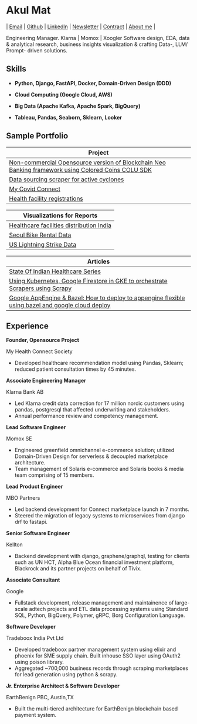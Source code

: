 
# Akul Mat

| [Email](mailto:akulmat@proton.me) | [Github](https://github.com/codecakes) | [LinkedIn](https://www.linkedin.com/in/akulmat/) | [Newsletter](https://xcov19.dev/) | [Contract](https://codecartel.carrd.co) | [About me](https://about.me/akulmat/) |

Engineering Manager. Klarna | Momox | Xoogler
Software design, EDA, data & analytical research, business insights visualization & crafting Data-, LLM/ Prompt- driven solutions.

## Skills

-   **Python, Django, FastAPI, Docker, Domain-Driven Design (DDD)**
    

-   **Cloud Computing (Google Cloud, AWS)**
    

-   **Big Data (Apache Kafka, Apache Spark, BigQuery)**
    

-   **Tableau, Pandas, Seaborn, Sklearn, Looker**

## Sample Portfolio

| **Project** |
|--|
| [Non-commercial Opensource version of Blockchain Neo Banking framework using Colored Coins COLU SDK](https://github.com/codecakes/etksite) |
| [Data sourcing scraper for active cyclones]([Title](https://github.com/codecakes/active-cyclone-crawl)) |
| [My Covid Connect](https://github.com/Xcov19/mycovidconnect)|
| [Health facility registrations](https://github.com/Xcov19/registrations) |

| **Visualizations for Reports** |
|--|
| [Healthcare facilities distribution India]([Title](https://public.tableau.com/app/profile/akul.mathur/viz/facilties_geo_care_type_breakup_/Story1)) |
| [Seoul Bike Rental Data]([Title](https://public.tableau.com/app/profile/akul.mathur/viz/SeoulBikeRental2018Usage/Dashboard2)) |
| [US Lightning Strike Data](https://public.tableau.com/app/profile/akul.mathur/viz/lightningstrikesanalysisUS/Strikesacrossregions)

| **Articles** |
|--|
| [State Of Indian Healthcare Series](https://xcov19.dev/p/state-of-healthcare-an-overview) |
| [Using Kubernetes, Google Firestore in GKE to orchestrate Scrapers using Scrapy](https://faun.pub/using-kubernetes-google-firestore-in-gke-to-orchestrate-scrapers-using-scrapy-pt-1-cdf7bb651341) |
| [Google AppEngine & Bazel: How to deploy to appengine flexible using bazel and google cloud deploy](https://faun.pub/google-appengine-bazel-how-to-deploy-to-appengine-flexible-using-bazel-and-google-cloud-deploy-469c0c64bc35)|


## Experience

**Founder, Opensource Project**

My Health Connect Society

-   Developed healthcare recommendation model using Pandas, Sklearn; reduced patient consultation times by 45 minutes.

**Associate Engineering Manager**

Klarna Bank AB

-   Led Klarna credit data correction for 17 million nordic customers using pandas, postgresql that affected underwriting and stakeholders.
-   Annual performance review and competency management.

**Lead Software Engineer**

Momox SE

-   Engineered greenfield omnichannel e-commerce solution; utilized Domain-Driven Design for serverless & decoupled marketplace architecture.
-   Team management of Solaris e-commerce and Solaris books & media team comprising of 15 members.

**Lead Product Engineer**

MBO Partners

-   Led backend development for Connect marketplace launch in 7 months.
-   Steered the migration of legacy systems to microservices from django drf to fastapi.

**Senior Software Engineer**

Kellton

-   Backend development with django, graphene/graphql, testing for clients such as UN HCT, Alpha Blue Ocean financial investment platform, Blackrock and its partner projects on behalf of Tivix.

**Associate Consultant**

Google

-   Fullstack development, release management and maintainence of large-scale adtech projects and ETL data processing systems using Standard SQL, Python, BigQuery, Polymer, gRPC, Borg Configuration Language.

**Software Developer**

Tradeboox India Pvt Ltd

-   Developed tradeboox partner management system using elixir and phoenix for SME supply chain. Built inhouse SSO layer using OAuth2 using poison library.
-   Aggregated ~700,000 business records through scraping marketplaces for lead generation using python & scrapy.

**Jr. Enterprise Architect & Software Developer**

EarthBenign PBC, Austin,TX
-   Built the multi-tiered architecture for EarthBenign blockchain based payment system.





